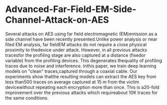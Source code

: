 # Advanced-Far-Field-EM-Side-Channel-Attack-on-AES
Several attacks on AES using far field electromagnetic (EM)emission as a side channel have been recently presented.Unlike power analysis or near filed EM analysis, far fieldEM attacks do not require a close physical proximity to thedevice under attack. However, in all previous attacks tracesfor the profiling stage are also captured at a distance (fixedor variable) from the profiling devices. This degenerates thequality of profiling traces due to noise and interference. Inthis paper, we train deep learning models on "clean" traces,captured through a coaxial cable. Our experiments show thatthe resulting models can extract the AES key from less than500 traces on average captured at 15 m from the victim devicewithout repeating each encryption more than once. This is a20-fold improvement over the previous attacks which requireabout 10K traces for the same conditions.
